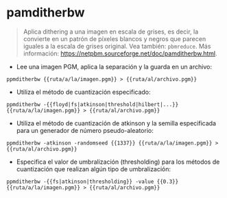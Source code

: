 # pamditherbw

> Aplica dithering a una imagen en escala de grises, es decir, la convierte en un patrón de píxeles blancos y negros que parecen iguales a la escala de grises original.
> Vea también: `pbmreduce`.
> Más información: <https://netpbm.sourceforge.net/doc/pamditherbw.html>.

- Lee una imagen PGM, aplica la separación y la guarda en un archivo:

`ppmditherbw {{ruta/a/la/imagen.pgm}} > {{ruta/al/archivo.pgm}}`

- Utiliza el método de cuantización especificado:

`ppmditherbw -{{floyd|fs|atkinson|threshold|hilbert|...}} {{ruta/a/la/imagen.pgm}} > {{ruta/al/archivo.pgm}}`

- Utiliza el método de cuantización de atkinson y la semilla especificada para un generador de número pseudo-aleatorio:

`ppmditherbw -atkinson -randomseed {{1337}} {{ruta/a/la/imagen.pgm}} > {{ruta/al/archivo.pgm}}`

- Especifica el valor de umbralización (thresholding) para los métodos de cuantización que realizan algún tipo de umbralización:

`ppmditherbw -{{fs|atkinson|thresholding}} -value {{0.3}} {{ruta/a/la/imagen.pgm}} > {{ruta/al/archivo.pgm}}`
